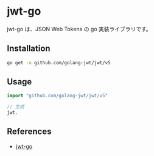 # jwt-go

jwt-go は、JSON Web Tokens の go 実装ライブラリです。

## Installation

```bash
go get -u github.com/golang-jwt/jwt/v5
```

## Usage

```go
import "github.com/golang-jwt/jwt/v5"

// 生成
jwt.
```

## References

-   [jwt-go](https://golang-jwt.github.io/jwt/)
